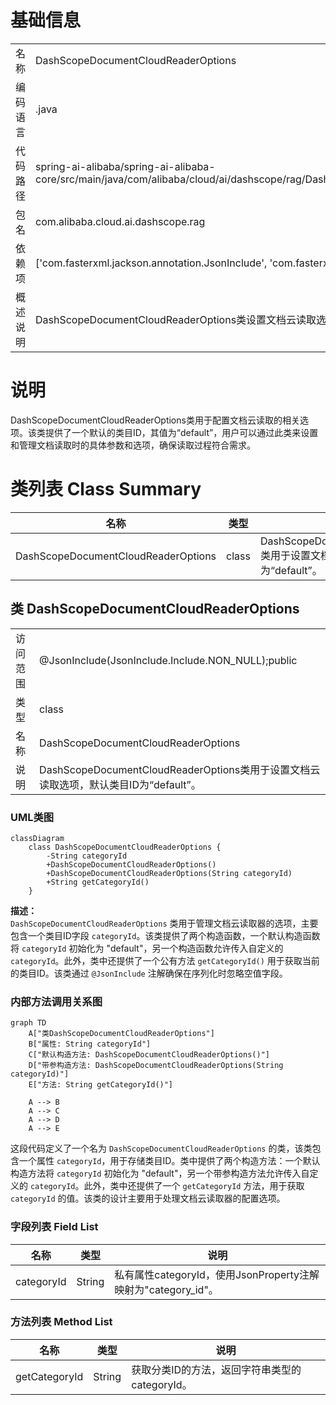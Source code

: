 # 基础信息

|      |      |
|------|------|
| 名称 | DashScopeDocumentCloudReaderOptions |
| 编码语言 | .java |
| 代码路径 | spring-ai-alibaba/spring-ai-alibaba-core/src/main/java/com/alibaba/cloud/ai/dashscope/rag/DashScopeDocumentCloudReaderOptions.java |
| 包名 | com.alibaba.cloud.ai.dashscope.rag |
| 依赖项 | ['com.fasterxml.jackson.annotation.JsonInclude', 'com.fasterxml.jackson.annotation.JsonProperty'] |
| 概述说明 | DashScopeDocumentCloudReaderOptions类设置文档云读取选项，默认类目ID为“default”。 |

# 说明

DashScopeDocumentCloudReaderOptions类用于配置文档云读取的相关选项。该类提供了一个默认的类目ID，其值为“default”，用户可以通过此类来设置和管理文档读取时的具体参数和选项，确保读取过程符合需求。

# 类列表 Class Summary

| 名称   | 类型  | 说明 |
|-------|------|-------------|
| DashScopeDocumentCloudReaderOptions | class | DashScopeDocumentCloudReaderOptions类用于设置文档云读取选项，默认类目ID为“default”。 |



## 类 DashScopeDocumentCloudReaderOptions

|      |      |
|------|------|
| 访问范围 | @JsonInclude(JsonInclude.Include.NON_NULL);public |
| 类型 | class |
| 名称 | DashScopeDocumentCloudReaderOptions |
| 说明 | DashScopeDocumentCloudReaderOptions类用于设置文档云读取选项，默认类目ID为“default”。 |


### UML类图

```mermaid
classDiagram
    class DashScopeDocumentCloudReaderOptions {
        -String categoryId
        +DashScopeDocumentCloudReaderOptions()
        +DashScopeDocumentCloudReaderOptions(String categoryId)
        +String getCategoryId()
    }
```

**描述：**  
`DashScopeDocumentCloudReaderOptions` 类用于管理文档云读取器的选项，主要包含一个类目ID字段 `categoryId`。该类提供了两个构造函数，一个默认构造函数将 `categoryId` 初始化为 "default"，另一个构造函数允许传入自定义的 `categoryId`。此外，类中还提供了一个公有方法 `getCategoryId()` 用于获取当前的类目ID。该类通过 `@JsonInclude` 注解确保在序列化时忽略空值字段。


### 内部方法调用关系图

```mermaid
graph TD
    A["类DashScopeDocumentCloudReaderOptions"]
    B["属性: String categoryId"]
    C["默认构造方法: DashScopeDocumentCloudReaderOptions()"]
    D["带参构造方法: DashScopeDocumentCloudReaderOptions(String categoryId)"]
    E["方法: String getCategoryId()"]

    A --> B
    A --> C
    A --> D
    A --> E
```

这段代码定义了一个名为 `DashScopeDocumentCloudReaderOptions` 的类，该类包含一个属性 `categoryId`，用于存储类目ID。类中提供了两个构造方法：一个默认构造方法将 `categoryId` 初始化为 "default"，另一个带参构造方法允许传入自定义的 `categoryId`。此外，类中还提供了一个 `getCategoryId` 方法，用于获取 `categoryId` 的值。该类的设计主要用于处理文档云读取器的配置选项。

### 字段列表 Field List

| 名称  | 类型  | 说明 |
|-------|-------|------|
| categoryId | String | 私有属性categoryId，使用JsonProperty注解映射为"category_id"。 |

### 方法列表 Method List

| 名称  | 类型  | 说明 |
|-------|-------|------|
| getCategoryId | String | 获取分类ID的方法，返回字符串类型的categoryId。 |




